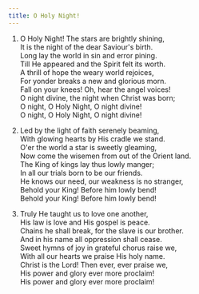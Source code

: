 ```yaml
---
title: O Holy Night!
---
```

1. O Holy Night! The stars are brightly shining,  
It is the night of the dear Saviour's birth.  
Long lay the world in sin and error pining.  
Till He appeared and the Spirit felt its worth.  
A thrill of hope the weary world rejoices,  
For yonder breaks a new and glorious morn.  
Fall on your knees! Oh, hear the angel voices!  
O night divine, the night when Christ was born;  
O night, O Holy Night, O night divine!  
O night, O Holy Night, O night divine! 

2. Led by the light of faith serenely beaming,  
With glowing hearts by His cradle we stand.  
O'er the world a star is sweetly gleaming,  
Now come the wisemen from out of the Orient land.  
The King of kings lay thus lowly manger;  
In all our trials born to be our friends.  
He knows our need, our weakness is no stranger,  
Behold your King! Before him lowly bend!  
Behold your King! Before him lowly bend! 

3. Truly He taught us to love one another,  
His law is love and His gospel is peace.  
Chains he shall break, for the slave is our brother.  
And in his name all oppression shall cease.  
Sweet hymns of joy in grateful chorus raise we,  
With all our hearts we praise His holy name.  
Christ is the Lord! Then ever, ever praise we,  
His power and glory ever more proclaim!  
His power and glory ever more proclaim!
